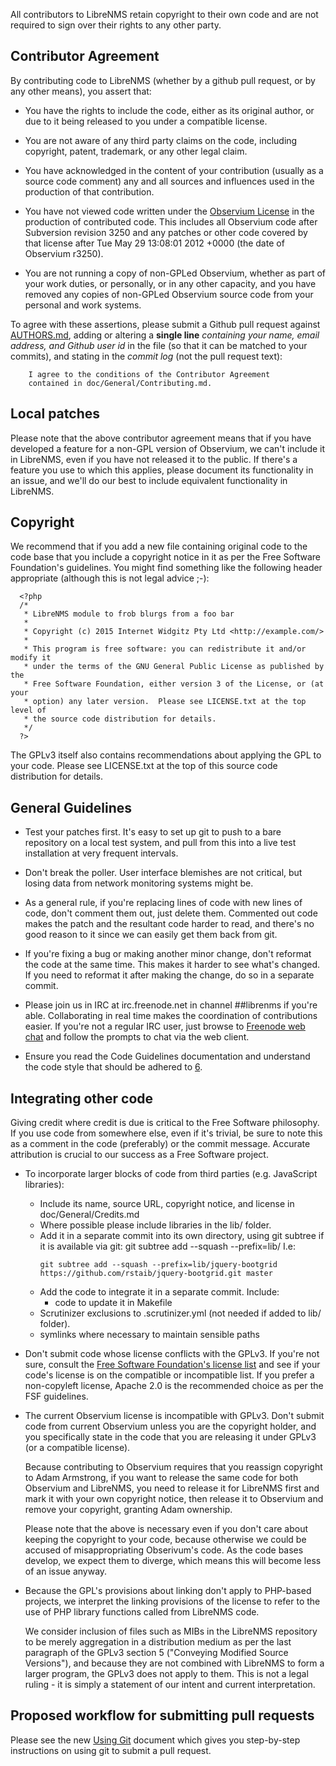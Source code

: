 All contributors to LibreNMS retain copyright to their own code and are not
required to sign over their rights to any other party.


Contributor Agreement
---------------------

By contributing code to LibreNMS (whether by a github pull request, or by
any other means), you assert that:

- You have the rights to include the code, either as its original author,
  or due to it being released to you under a compatible license.

- You are not aware of any third party claims on the code, including
  copyright, patent, trademark, or any other legal claim.

- You have acknowledged in the content of your contribution (usually as a
  source code comment) any and all sources and influences used in the
  production of that contribution.

- You have not viewed code written under the [Observium License][4] in the
  production of contributed code.  This includes all Observium code after
  Subversion revision 3250 and any patches or other code covered by that
  license after Tue May 29 13:08:01 2012 +0000 (the date of Observium r3250).

- You are not running a copy of non-GPLed Observium, whether as part of your
  work duties, or personally, or in any other capacity, and you have removed
  any copies of non-GPLed Observium source code from your personal and work
  systems.


To agree with these assertions, please submit a Github pull request against
[AUTHORS.md][5], adding or altering a **single line** *containing your name,
email address, and Github user id* in the file (so that it can be matched to
your commits), and stating in the *commit log* (not the pull request text):
```
	I agree to the conditions of the Contributor Agreement
	contained in doc/General/Contributing.md.
```

Local patches
-------------

Please note that the above contributor agreement means that if you have
developed a feature for a non-GPL version of Observium, we can't include it
in LibreNMS, even if you have not released it to the public.  If there's a
feature you use to which this applies, please document its functionality in
an issue, and we'll do our best to include equivalent functionality in
LibreNMS.


Copyright
---------

We recommend that if you add a new file containing original code to the code
base that you include a copyright notice in it as per the Free Software
Foundation's guidelines.  You might find something like the following header
appropriate (although this is not legal advice ;-):
```
  <?php
  /*
   * LibreNMS module to frob blurgs from a foo bar
   *
   * Copyright (c) 2015 Internet Widgitz Pty Ltd <http://example.com/>
   *
   * This program is free software: you can redistribute it and/or modify it
   * under the terms of the GNU General Public License as published by the
   * Free Software Foundation, either version 3 of the License, or (at your
   * option) any later version.  Please see LICENSE.txt at the top level of
   * the source code distribution for details.
   */
  ?>
```
The GPLv3 itself also contains recommendations about applying the GPL to
your code.  Please see LICENSE.txt at the top of this source code
distribution for details.


General Guidelines
------------------

- Test your patches first.  It's easy to set up git to push to a bare
  repository on a local test system, and pull from this into a live test
  installation at very frequent intervals.

- Don't break the poller.  User interface blemishes are not critical, but
  losing data from network monitoring systems might be.

- As a general rule, if you're replacing lines of code with new lines of
  code, don't comment them out, just delete them.  Commented out code makes
  the patch and the resultant code harder to read, and there's no good
  reason to it since we can easily get them back from git.

- If you're fixing a bug or making another minor change, don't reformat the
  code at the same time.  This makes it harder to see what's changed.  If
  you need to reformat it after making the change, do so in a separate
  commit.

- Please join us in IRC at irc.freenode.net in channel ##librenms if you're
  able.  Collaborating in real time makes the coordination of contributions
  easier.  If you're not a regular IRC user, just browse to [Freenode
  web chat](http://webchat.freenode.net/) and follow the prompts to chat
  via the web client.

- Ensure you read the Code Guidelines documentation and understand the code
  style that should be adhered to [6].


Integrating other code
----------------------

Giving credit where credit is due is critical to the Free Software
philosophy.  If you use code from somewhere else, even if it's trivial,
be sure to note this as a comment in the code (preferably) or the commit
message.  Accurate attribution is crucial to our success as a Free Software
project.

- To incorporate larger blocks of code from third parties (e.g. JavaScript
  libraries):
    - Include its name, source URL, copyright notice, and license in
      doc/General/Credits.md
    - Where possible please include libraries in the lib/ folder.
    - Add it in a separate commit into its own directory, using
      git subtree if it is available via git:
      git subtree add --squash --prefix=lib/<library name> <library git url> <library branch name>
      I.e:
      ```ssh
      git subtree add --squash --prefix=lib/jquery-bootgrid https://github.com/rstaib/jquery-bootgrid.git master
      ```
    - Add the code to integrate it in a separate commit.  Include:
        - code to update it in Makefile
	- Scrutinizer exclusions to .scrutinizer.yml (not needed if added to lib/ folder).
	- symlinks where necessary to maintain sensible paths

- Don't submit code whose license conflicts with the GPLv3.  If you're not
  sure, consult the [Free Software Foundation's license list][1] and see if
  your code's license is on the compatible or incompatible list.  If you
  prefer a non-copyleft license, Apache 2.0 is the recommended choice as per
  the FSF guidelines.

- The current Observium license is incompatible with GPLv3.  Don't submit
  code from current Observium unless you are the copyright holder, and you
  specifically state in the code that you are releasing it under GPLv3 (or a
  compatible license).

  Because contributing to Observium requires that you reassign copyright to
  Adam Armstrong, if you want to release the same code for both Observium
  and LibreNMS, you need to release it for LibreNMS first and mark it with
  your own copyright notice, then release it to Observium and remove your
  copyright, granting Adam ownership.

  Please note that the above is necessary even if you don't care about
  keeping the copyright to your code, because otherwise we could be accused
  of misappropriating Obserivum's code.  As the code bases develop, we
  expect them to diverge, which means this will become less of an issue
  anyway.

- Because the GPL's provisions about linking don't apply to PHP-based
  projects, we interpret the linking provisions of the license to refer to
  the use of PHP library functions called from LibreNMS code.

  We consider inclusion of files such as MIBs in the LibreNMS repository to
  be merely aggregation in a distribution medium as per the last paragraph
  of the GPLv3 section 5 ("Conveying Modified Source Versions"), and because
  they are not combined with LibreNMS to form a larger program, the GPLv3
  does not apply to them.  This is not a legal ruling - it is simply a
  statement of our intent and current interpretation.


Proposed workflow for submitting pull requests
----------------------------------------------

Please see the new [Using Git](http://docs.librenms.org/Developing/Using-Git/) document which gives you step-by-step
instructions on using git to submit a pull request.

[1]: http://www.gnu.org/licenses/license-list.html
"Free Software Foundation's license list"
[2]: https://github.com/librenms/librenms/tree/master
"LibreNMS master branch"
[3]: https://github.com/librenms/librenms/issues
"LibreNMS issue database"
[4]: http://www.observium.org/wiki/License
"Observium License"
[5]: https://github.com/librenms/librenms/blob/master/AUTHORS.md
"LibreNMS contributor list"
[6]: https://github.com/librenms/librenms/blob/master/doc/Developing/Code-Guidelines.md
